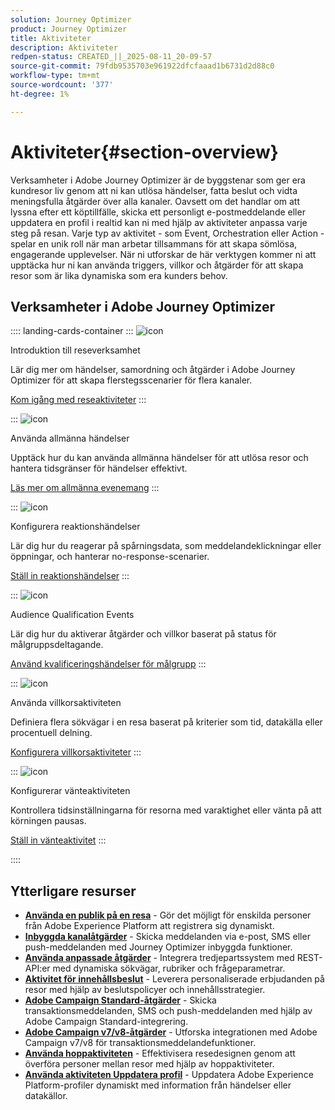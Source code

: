 ```yaml
---
solution: Journey Optimizer
product: Journey Optimizer
title: Aktiviteter
description: Aktiviteter
redpen-status: CREATED_||_2025-08-11_20-09-57
source-git-commit: 79fdb9535703e961922dfcfaaad1b6731d2d88c0
workflow-type: tm+mt
source-wordcount: '377'
ht-degree: 1%

---
```



# Aktiviteter{#section-overview}

Verksamheter i Adobe Journey Optimizer är de byggstenar som ger era kundresor liv genom att ni kan utlösa händelser, fatta beslut och vidta meningsfulla åtgärder över alla kanaler. Oavsett om det handlar om att lyssna efter ett köptillfälle, skicka ett personligt e-postmeddelande eller uppdatera en profil i realtid kan ni med hjälp av aktiviteter anpassa varje steg på resan. Varje typ av aktivitet - som Event, Orchestration eller Action - spelar en unik roll när man arbetar tillsammans för att skapa sömlösa, engagerande upplevelser. När ni utforskar de här verktygen kommer ni att upptäcka hur ni kan använda triggers, villkor och åtgärder för att skapa resor som är lika dynamiska som era kunders behov.

## Verksamheter i Adobe Journey Optimizer

:::: landing-cards-container
:::
![icon](https://cdn.experienceleague.adobe.com/icons/book.svg?lang=sv-SE)

Introduktion till reseverksamhet

Lär dig mer om händelser, samordning och åtgärder i Adobe Journey Optimizer för att skapa flerstegsscenarier för flera kanaler.

[Kom igång med reseaktiviteter](../using/building-journeys/about-journey-activities.md)
:::

:::
![icon](https://cdn.experienceleague.adobe.com/icons/circle-play.svg?lang=sv-SE)

Använda allmänna händelser

Upptäck hur du kan använda allmänna händelser för att utlösa resor och hantera tidsgränser för händelser effektivt.

[Läs mer om allmänna evenemang](../using/building-journeys/general-events.md)
:::

:::
![icon](https://cdn.experienceleague.adobe.com/icons/list-check.svg?lang=sv-SE)

Konfigurera reaktionshändelser

Lär dig hur du reagerar på spårningsdata, som meddelandeklickningar eller öppningar, och hanterar no-response-scenarier.

[Ställ in reaktionshändelser](../using/building-journeys/reaction-events.md)
:::

:::
![icon](https://cdn.experienceleague.adobe.com/icons/bullseye.svg?lang=sv-SE)

Audience Qualification Events

Lär dig hur du aktiverar åtgärder och villkor baserat på status för målgruppsdeltagande.

[Använd kvalificeringshändelser för målgrupp](../using/building-journeys/audience-qualification-events.md)
:::

:::
![icon](https://cdn.experienceleague.adobe.com/icons/gear.svg?lang=sv-SE)

Använda villkorsaktiviteten

Definiera flera sökvägar i en resa baserat på kriterier som tid, datakälla eller procentuell delning.

[Konfigurera villkorsaktiviteter](../using/building-journeys/condition-activity.md)
:::

:::
![icon](https://cdn.experienceleague.adobe.com/icons/clock.svg?lang=sv-SE)

Konfigurerar vänteaktiviteten

Kontrollera tidsinställningarna för resorna med varaktighet eller vänta på att körningen pausas.

[Ställ in vänteaktivitet](../using/building-journeys/wait-activity.md)
:::

::::


## Ytterligare resurser

- **[Använda en publik på en resa](../using/building-journeys/read-audience.md)** - Gör det möjligt för enskilda personer från Adobe Experience Platform att registrera sig dynamiskt.
- **[Inbyggda kanalåtgärder](../using/building-journeys/journeys-message.md)** - Skicka meddelanden via e-post, SMS eller push-meddelanden med Journey Optimizer inbyggda funktioner.
- **[Använda anpassade åtgärder](../using/building-journeys/using-custom-actions.md)** - Integrera tredjepartssystem med REST-API:er med dynamiska sökvägar, rubriker och frågeparametrar.
- **[Aktivitet för innehållsbeslut](../using/building-journeys/content-decision.md)** - Leverera personaliserade erbjudanden på resor med hjälp av beslutspolicyer och innehållsstrategier.
- **[Adobe Campaign Standard-åtgärder](../using/building-journeys/using-adobe-campaign-standard.md)** - Skicka transaktionsmeddelanden, SMS och push-meddelanden med hjälp av Adobe Campaign Standard-integrering.
- **[Adobe Campaign v7/v8-åtgärder](../using/building-journeys/using-adobe-campaign-v7-v8.md)** - Utforska integrationen med Adobe Campaign v7/v8 för transaktionsmeddelandefunktioner.
- **[Använda hoppaktiviteten](../using/building-journeys/jump.md)** - Effektivisera resedesignen genom att överföra personer mellan resor med hjälp av hoppaktiviteter.
- **[Använda aktiviteten Uppdatera profil](../using/building-journeys/update-profiles.md)** - Uppdatera Adobe Experience Platform-profiler dynamiskt med information från händelser eller datakällor.
